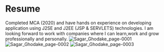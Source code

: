 # Resume
Completed MCA (2020) and have hands on experience on developing application using J2SE and J2EE (JSP & SERVLETS) technologies. I am looking forward to work with companies where I can learn,work and grow professionally and personally.
![Sagar_Ghodake_page-0001](https://user-images.githubusercontent.com/60310009/95654476-d460c180-0b1d-11eb-892f-e7972eccb7af.jpg)
![Sagar_Ghodake_page-0002](https://user-images.githubusercontent.com/60310009/95654481-d88cdf00-0b1d-11eb-89da-39b23e407804.jpg)
![Sagar_Ghodake_page-0003](https://user-images.githubusercontent.com/60310009/95654486-e6dafb00-0b1d-11eb-8fa1-54ed23bab190.jpg)

